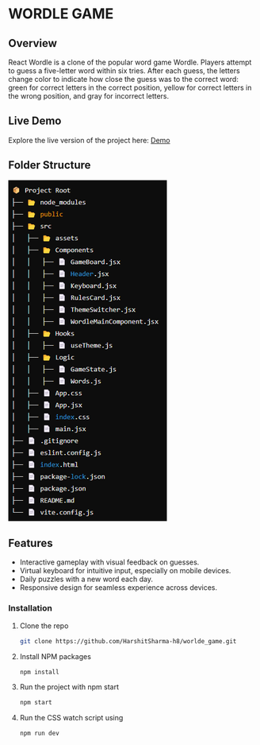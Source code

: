 # WORDLE GAME 

## Overview  
React Wordle is a clone of the popular word game Wordle. Players attempt to guess a five-letter word within six tries. After each guess, the letters change color to indicate how close the guess was to the correct word: green for correct letters in the correct position, yellow for correct letters in the wrong position, and gray for incorrect letters.

## Live Demo  
Explore the live version of the project here: [Demo](https://worlde-game-git-main-harshits1r8as-projects.vercel.app/)

## Folder Structure  
![alt text](image.png)


## Features  
- Interactive gameplay with visual feedback on guesses.
- Virtual keyboard for intuitive input, especially on mobile devices.
- Daily puzzles with a new word each day.
- Responsive design for seamless experience across devices.


### Installation


1. Clone the repo
   ```sh
   git clone https://github.com/HarshitSharma-h8/worlde_game.git
   ```
3. Install NPM packages
   ```sh
   npm install
   ```
4. Run the project with npm start
   ```sh
   npm start
   ```
5. Run the CSS watch script using 
   ```sh
   npm run dev
   ```


